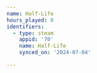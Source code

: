 ```yaml
---
name: Half-Life
hours_played: 0
identifiers:
  - type: steam
    appid: '70'
    name: Half-Life
    synced_on: '2024-07-04'

---
```

